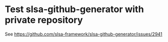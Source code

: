 # Test slsa-github-generator with private repository

See https://github.com/slsa-framework/slsa-github-generator/issues/2941
